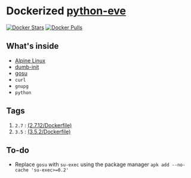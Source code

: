 # Dockerized [python-eve][1]
[![Docker Stars](https://img.shields.io/docker/stars/nicolaevladescu/python-eve.svg)](https://hub.docker.com/r/nicolaevladescu/python-eve/)
[![Docker Pulls](https://img.shields.io/docker/pulls/nicolaevladescu/python-eve.svg)](https://hub.docker.com/r/nicolaevladescu/python-eve/)

## What's inside
* [Alpine Linux][2]
* [dumb-init][3]
* [gosu][4]
* `curl`
* `gnupg`
* `python`

## Tags
1. `2.7` : [(2.7.12/Dockerfile)](2.7.12/Dockerfile)
2. `3.5` : [(3.5.2/Dockerfile)](3.5.2/Dockerfile)

## To-do
* Replace `gosu` with `su-exec` using the package manager `apk add --no-cache 'su-exec>=0.2'`

[1]: http://python-eve.org
[2]: https://www.alpinelinux.org
[3]: https://github.com/Yelp/dumb-init
[4]: https://github.com/tianon/gosu